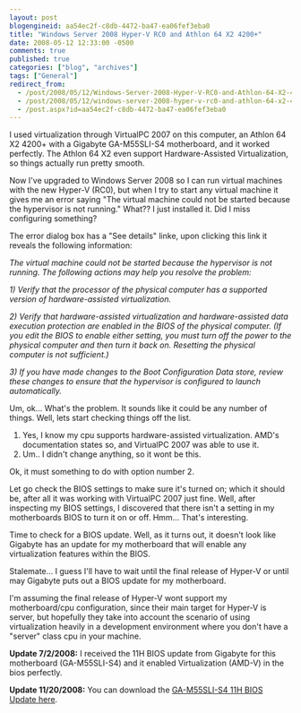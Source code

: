 ```yaml
---
layout: post
blogengineid: aa54ec2f-c8db-4472-ba47-ea06fef3eba0
title: "Windows Server 2008 Hyper-V RC0 and Athlon 64 X2 4200+"
date: 2008-05-12 12:33:00 -0500
comments: true
published: true
categories: ["blog", "archives"]
tags: ["General"]
redirect_from: 
  - /post/2008/05/12/Windows-Server-2008-Hyper-V-RC0-and-Athlon-64-X2-4200
  - /post/2008/05/12/windows-server-2008-hyper-v-rc0-and-athlon-64-x2-4200
  - /post.aspx?id=aa54ec2f-c8db-4472-ba47-ea06fef3eba0
---
```

<!-- more -->


I used virtualization through VirtualPC 2007 on this computer, an Athlon 64 X2 4200+ with a Gigabyte GA-M55SLI-S4 motherboard, and it worked perfectly. The Athlon 64 X2 even support Hardware-Assisted Virtualization, so things actually run pretty smooth. 



Now I&#39;ve upgraded to Windows Server 2008 so I can run virtual machines with the new Hyper-V (RC0), but when I try to start any virtual machine it gives me an error saying &quot;The virtual machine could not be started because the hypervisor is not running.&quot; What?? I just installed it. Did I miss configuring something? 



The error dialog box has a &quot;See details&quot; linke, upon clicking this link it reveals the following information: 



*The virtual machine could not be started because the hypervisor is not running. The following actions may help you resolve the problem:* 



*1) Verify that the processor of the physical computer has a supported version of hardware-assisted virtualization.* 



*2) Verify that hardware-assisted virtualization and hardware-assisted data execution protection are enabled in the BIOS of the physical computer. (If you edit the BIOS to enable either setting, you must turn off the power to the physical computer and then turn it back on. Resetting the physical computer is not sufficient.)* 



*3) If you have made changes to the Boot Configuration Data store, review these changes to ensure that the hypervisor is configured to launch automatically.* 



Um, ok... What&#39;s the problem. It sounds like it could be any number of things. Well, lets start checking things off the list. 



1) Yes, I know my cpu supports hardware-assisted virtualization. AMD&#39;s documentation states so, and VirtualPC 2007 was able to use it.<br />
3) Um.. I didn&#39;t change anything, so it wont be this. 



Ok, it must something to do with option number 2. 



Let go check the BIOS settings to make sure it&#39;s turned on; which it should be, after all it was working with VirtualPC 2007 just fine. Well, after inspecting my BIOS settings, I discovered that there isn&#39;t a setting in my motherboards BIOS to turn it on or off. Hmm... That&#39;s interesting. 



Time to check for a BIOS update. Well, as it turns out, it doesn&#39;t look like Gigabyte has an update for my motherboard that will enable any virtualization features within the BIOS. 



Stalemate... I guess I&#39;ll have to wait until the final release of Hyper-V or until may Gigabyte puts out a BIOS update for my motherboard. 



I&#39;m assuming the final release of Hyper-V wont support my motherboard/cpu configuration, since their main target for Hyper-V is server, but hopefully they take into account the scenario of using virtualization heavily in a development environment where you don&#39;t have a &quot;server&quot; class cpu in your machine. 



**Update 7/2/2008:** I received the 11H BIOS update from Gigabyte for this motherboard
(GA-M55SLI-S4) and it enabled Virtualization (AMD-V) in the bios
perfectly. 



**Update 11/20/2008:** You can download the <a href="http://ggts.gigabyte.com.tw/FileList/619667/m55slis4.11h">GA-M55SLI-S4 11H BIOS Update here</a>.

